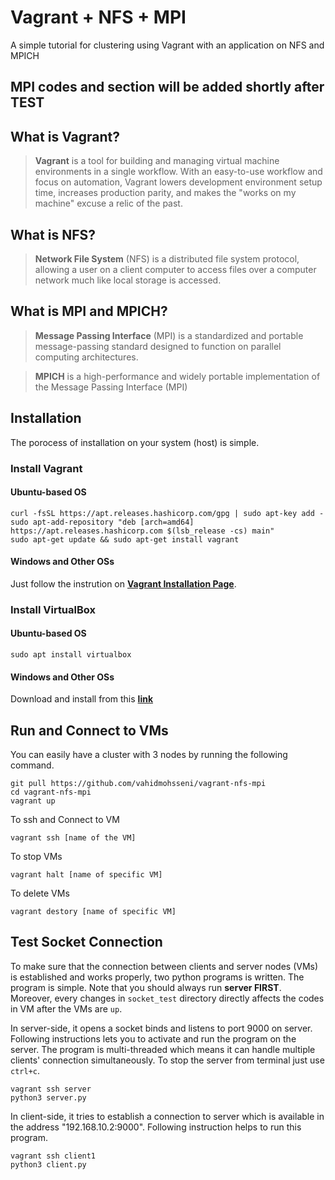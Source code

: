 # Vagrant + NFS + MPI
A simple tutorial for clustering using Vagrant with an application on NFS and MPICH


## MPI codes and section will be added shortly after TEST


## What is Vagrant?
> **Vagrant** is a tool for building and managing virtual machine environments in a single workflow. With an easy-to-use workflow and focus on automation, Vagrant lowers development environment setup time, increases production parity, and makes the "works on my machine" excuse a relic of the past.

## What is NFS?
> **Network File System** (NFS) is a distributed file system protocol, allowing a user on a client computer to access files over a computer network much like local storage is accessed.

## What is MPI and MPICH?
> **Message Passing Interface** (MPI) is a standardized and portable message-passing standard designed to function on parallel computing architectures. 

> **MPICH** is a high-performance and widely portable implementation of the Message Passing Interface (MPI)

## Installation 
The porocess of installation on your system (host) is simple.

### Install Vagrant

#### Ubuntu-based OS
```shell
curl -fsSL https://apt.releases.hashicorp.com/gpg | sudo apt-key add -
sudo apt-add-repository "deb [arch=amd64] https://apt.releases.hashicorp.com $(lsb_release -cs) main"
sudo apt-get update && sudo apt-get install vagrant
```
#### Windows and Other OSs
Just follow the instrution on **[Vagrant Installation Page](https://www.vagrantup.com/downloads "Vagrant Installation Page")**.

### Install VirtualBox

#### Ubuntu-based OS
```shell
sudo apt install virtualbox
```

#### Windows and Other OSs
Download and install from this **[link](https://www.virtualbox.org/wiki/Downloads)**


## Run and Connect to VMs
You can easily have a cluster with 3 nodes by running the following command. 
```shell
git pull https://github.com/vahidmohsseni/vagrant-nfs-mpi
cd vagrant-nfs-mpi
vagrant up
```

To ssh and Connect to VM
```shell
vagrant ssh [name of the VM]
```

To stop VMs
```shell
vagrant halt [name of specific VM]
```

To delete VMs
```shell
vagrant destory [name of specific VM]
```

## Test Socket Connection
To make sure that the connection between clients and server nodes (VMs) is established and works properly, two python programs is written. The program is simple. Note that you should always run **server FIRST**. Moreover, every changes in `socket_test` directory directly affects the codes in VM after the VMs are `up`.

In server-side, it opens a socket binds and listens to port 9000 on server. Following instructions lets you to activate and run the program on the server. The program is multi-threaded which means it can handle multiple clients' connection simultaneously. To stop the server from terminal just use `ctrl+c`.

```shell
vagrant ssh server
python3 server.py
```

In client-side, it tries to establish a connection to server which is available in the address "192.168.10.2:9000". Following instruction helps to run this program.

```shell
vagrant ssh client1
python3 client.py
```